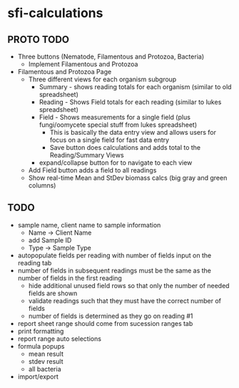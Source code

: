 # sfi-calculations

## PROTO TODO
* Three buttons (Nematode, Filamentous and Protozoa, Bacteria)
  * Implement Filamentous and Protozoa
* Filamentous and Protozoa Page
  * Three different views for each organism subgroup
    * Summary - shows reading totals for each organism (similar to old spreadsheet)
    * Reading - Shows Field totals for each reading (similar to lukes spreadsheet)
    * Field - Shows measurements for a single field (plus fungi/oomycete special stuff from lukes spreadsheet)
      * This is basically the data entry view and allows users for focus on a single field for fast data entry
      * Save button does calculations and adds total to the Reading/Summary Views
    * expand/collapse button for to navigate to each view
  * Add Field button adds a field to all readings
  * Show real-time Mean and StDev biomass calcs (big gray and green columns)

## TODO
* sample name, client name to sample information
  * Name -> Client Name
  * add Sample ID
  * Type -> Sample Type
* autopopulate fields per reading with number of fields input on the reading tab
* number of fields in subsequent readings must be the same as the number of fields in the first reading
  * hide additional unused field rows so that only the number of needed fields are shown
  * validate readings such that they must have the correct number of fields
  * number of fields is determined as they go on reading #1
* report sheet range should come from sucession ranges tab
* print formatting 
* report range auto selections
* formula popups
  * mean result
  * stdev result
  * all bacteria
* import/export

